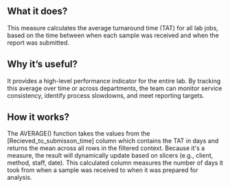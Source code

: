 ## What it does?
This measure calculates the average turnaround time (TAT) for all lab jobs, based on the time between when each sample was received and when the report was submitted. 


## Why it’s useful?
It provides a high-level performance indicator for the entire lab. By tracking this average over time or across departments, the team can monitor service consistency, identify process slowdowns, and meet reporting targets. 

## How it works?
The AVERAGE() function takes the values from the [Recieved_to_submisson_time] column which contains the TAT in days and returns the mean across all rows in the filtered context. Because it's a measure, the result will dynamically update based on slicers (e.g., client, method, staff, date). This calculated column measures the number of days it took from when a sample was received to when it was prepared for analysis.
